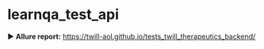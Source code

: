 # learnqa_test_api

► **Allure report:** https://twill-aol.github.io/tests_twill_therapeutics_backend/
